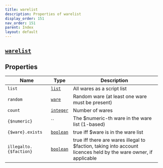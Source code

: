 ```yaml
---
title: warelist
description: Properties of warelist
display_order: 151
nav_order: 151
parent: Index
layout: default
---
```


##  [`warelist`](./warelist.html) 


## Properties

| Name | Type | Description |
|------|------|-------------|
| `list` | [`list`](./list.html) | All wares as a script list |
| `random` | [`ware`](./ware.html) | Random ware (at least one ware must be present) |
| `count` | [`integer`](./integer.html) | Number of wares |
| `{$numeric}` | `` | The $numeric-th ware in the ware list (1-based) |
| `{$ware}.exists` | [`boolean`](./boolean.html) | true iff $ware is in the ware list |
| `illegalto.{$faction}` | [`boolean`](./boolean.html) | true iff there are wares illegal to $faction, taking into account licences held by the ware owner, if applicable |



